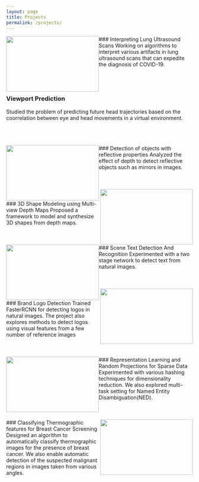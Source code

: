```yaml
---
layout: page
title: Projects
permalink: /projects/
---
```


<img style="float: left;" width="250" height="150" src="https://jsreddy.github.io/images/lus.png">
### Interpreting Lung Ultrasound Scans
Working on algorithms to interpret various artifacts in lung ultrasound scans that can expedite the diagnosis of COVID-19.
<br/><br/><br/><br/>


### Viewport Prediction
Studied the problem of predicting future head trajectories based on the coorrelation between eye and head movements in a virtual environment.
<br/><br/><br/><br/>

<img style="float: left;" width="250" height="150" src="https://jsreddy.github.io/images/ObjDet.png">
### Detection of objects with reflective properties 
Analyzed the effect of depth to detect reflective objects such as mirrors in images. 
<br/><br/><br/><br/>

<img style="float: right;" width="250" height="150" src="https://jsreddy.github.io/images/multiview_depth.png">
### 3D Shape Modeling using Multi-view Depth Maps 
Proposed a framework to model and synthesize 3D shapes from depth maps. 
<br/><br/><br/><br/>

<img style="float: left;" width="250" height="150" src="https://jsreddy.github.io/images/detected_text.png">
### Scene Text Detection And Recognition
Experimented with a two stage network to detect text from natural images. 
<br/><br/><br/><br/>

<img style="float: right;" width="250" height="150" src=" https://jsreddy.github.io/images/logo.jpg">
### Brand Logo Detection
Trained FasterRCNN for detecting logos in natural images. The project also explores methods to detect logos using visual features from a few number of reference images
<br/><br/><br/><br/>

<img style="float: left;" width="250" height="150" src="https://jsreddy.github.io/images/mtp.png">
### Representation Learning and Random Projections for Sparse Data
Experimented with various hashing techniques for dimensionality reduction. We also explored multi-task setting for Named Entity Disambiguation(NED).
<br/><br/><br/><br/>

<img style="float: right;" width="250" height="150" src="https://jsreddy.github.io/images/breast_cancer.jpg">
### Classifying Thermographic features for Breast Cancer Screening
Designed an algorithm to automatically classify thermographic images for the presence of breast cancer. We also enable automatic detection of the suspected malignant regions in images taken from various angles.

    